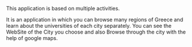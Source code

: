 

This application is based on multiple activities.

It is an application in which you can browse many regions of Greece and learn about the universities of each city separately.
You can see the WebSite of the City you choose and also Browse through the city with the help of google maps. 
